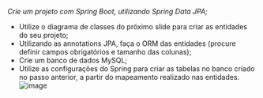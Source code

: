 *Crie um projeto com Spring Boot, utilizando Spring Data JPA;*

- Utilize o diagrama de classes do próximo slide para criar as entidades do seu projeto;
- Utilizando as annotations JPA, faça o ORM das entidades (procure definir campos obrigatórios e tamanho das colunas);
- Crie um banco de dados MySQL;
- Utilize as configurações do Spring para criar as tabelas no banco criado no passo anterior, a partir do mapeamento realizado nas entidades.
![image](https://github.com/mairyeduardo/FundatecEstudos/assets/112039680/15690953-6b5e-47df-aa01-d3dd11ac821d)
